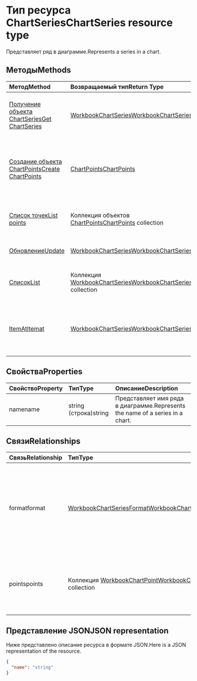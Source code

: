 # <a name="chartseries-resource-type"></a><span data-ttu-id="a8ff0-101">Тип ресурса ChartSeries</span><span class="sxs-lookup"><span data-stu-id="a8ff0-101">ChartSeries resource type</span></span>

<span data-ttu-id="a8ff0-102">Представляет ряд в диаграмме.</span><span class="sxs-lookup"><span data-stu-id="a8ff0-102">Represents a series in a chart.</span></span>


## <a name="methods"></a><span data-ttu-id="a8ff0-103">Методы</span><span class="sxs-lookup"><span data-stu-id="a8ff0-103">Methods</span></span>

| <span data-ttu-id="a8ff0-104">Метод</span><span class="sxs-lookup"><span data-stu-id="a8ff0-104">Method</span></span>           | <span data-ttu-id="a8ff0-105">Возвращаемый тип</span><span class="sxs-lookup"><span data-stu-id="a8ff0-105">Return Type</span></span>    |<span data-ttu-id="a8ff0-106">Описание</span><span class="sxs-lookup"><span data-stu-id="a8ff0-106">Description</span></span>|
|:---------------|:--------|:----------|
|[<span data-ttu-id="a8ff0-107">Получение объекта ChartSeries</span><span class="sxs-lookup"><span data-stu-id="a8ff0-107">Get ChartSeries</span></span>](../api/chartseries_get.md) | [<span data-ttu-id="a8ff0-108">WorkbookChartSeries</span><span class="sxs-lookup"><span data-stu-id="a8ff0-108">WorkbookChartSeries</span></span>](chartseries.md) |<span data-ttu-id="a8ff0-109">Чтение свойств и связей объекта chartSeries.</span><span class="sxs-lookup"><span data-stu-id="a8ff0-109">Read properties and relationships of chartSeries object.</span></span>|
|[<span data-ttu-id="a8ff0-110">Создание объекта ChartPoints</span><span class="sxs-lookup"><span data-stu-id="a8ff0-110">Create ChartPoints</span></span>](../api/chartseries_post_points.md) |[<span data-ttu-id="a8ff0-111">ChartPoints</span><span class="sxs-lookup"><span data-stu-id="a8ff0-111">ChartPoints</span></span>](chartpoint.md)| <span data-ttu-id="a8ff0-112">Создание объекта ChartPoints путем добавления в коллекцию точек.</span><span class="sxs-lookup"><span data-stu-id="a8ff0-112">Create a new ChartPoints by posting to the points collection.</span></span>|
|[<span data-ttu-id="a8ff0-113">Список точек</span><span class="sxs-lookup"><span data-stu-id="a8ff0-113">List points</span></span>](../api/chartseries_list_points.md) |<span data-ttu-id="a8ff0-114">Коллекция объектов [ChartPoints](chartpoint.md)</span><span class="sxs-lookup"><span data-stu-id="a8ff0-114">[ChartPoints](chartpoint.md) collection</span></span>| <span data-ttu-id="a8ff0-115">Получение коллекции объектов ChartPoints.</span><span class="sxs-lookup"><span data-stu-id="a8ff0-115">Get a ChartPoints object collection.</span></span>|
|[<span data-ttu-id="a8ff0-116">Обновление</span><span class="sxs-lookup"><span data-stu-id="a8ff0-116">Update</span></span>](../api/chartseries_update.md) | [<span data-ttu-id="a8ff0-117">WorkbookChartSeries</span><span class="sxs-lookup"><span data-stu-id="a8ff0-117">WorkbookChartSeries</span></span>](chartseries.md) |<span data-ttu-id="a8ff0-118">Обновление объекта ChartSeries.</span><span class="sxs-lookup"><span data-stu-id="a8ff0-118">Update ChartSeries object.</span></span> |
|[<span data-ttu-id="a8ff0-119">Список</span><span class="sxs-lookup"><span data-stu-id="a8ff0-119">List</span></span>](../api/chartseries_list.md) | <span data-ttu-id="a8ff0-120">Коллекция [WorkbookChartSeries](chartseries.md)</span><span class="sxs-lookup"><span data-stu-id="a8ff0-120">[WorkbookChartSeries](chartseries.md) collection</span></span> |<span data-ttu-id="a8ff0-121">Получение коллекции объектов chartSeries.</span><span class="sxs-lookup"><span data-stu-id="a8ff0-121">Get chartSeries object collection.</span></span> |
|[<span data-ttu-id="a8ff0-122">ItemAt</span><span class="sxs-lookup"><span data-stu-id="a8ff0-122">Itemat</span></span>](../api/chartseriescollection_itemat.md)|[<span data-ttu-id="a8ff0-123">WorkbookChartSeries</span><span class="sxs-lookup"><span data-stu-id="a8ff0-123">WorkbookChartSeries</span></span>](chartseries.md)|<span data-ttu-id="a8ff0-124">Возвращает ряд на основании сведений о его позиции в коллекции.</span><span class="sxs-lookup"><span data-stu-id="a8ff0-124">Retrieves a series based on its position in the collection</span></span>|

## <a name="properties"></a><span data-ttu-id="a8ff0-125">Свойства</span><span class="sxs-lookup"><span data-stu-id="a8ff0-125">Properties</span></span>
| <span data-ttu-id="a8ff0-126">Свойство</span><span class="sxs-lookup"><span data-stu-id="a8ff0-126">Property</span></span>     | <span data-ttu-id="a8ff0-127">Тип</span><span class="sxs-lookup"><span data-stu-id="a8ff0-127">Type</span></span>   |<span data-ttu-id="a8ff0-128">Описание</span><span class="sxs-lookup"><span data-stu-id="a8ff0-128">Description</span></span>|
|:---------------|:--------|:----------|
|<span data-ttu-id="a8ff0-129">name</span><span class="sxs-lookup"><span data-stu-id="a8ff0-129">name</span></span>|<span data-ttu-id="a8ff0-130">string (строка)</span><span class="sxs-lookup"><span data-stu-id="a8ff0-130">string</span></span>|<span data-ttu-id="a8ff0-131">Представляет имя ряда в диаграмме.</span><span class="sxs-lookup"><span data-stu-id="a8ff0-131">Represents the name of a series in a chart.</span></span>|

## <a name="relationships"></a><span data-ttu-id="a8ff0-132">Связи</span><span class="sxs-lookup"><span data-stu-id="a8ff0-132">Relationships</span></span>
| <span data-ttu-id="a8ff0-133">Связь</span><span class="sxs-lookup"><span data-stu-id="a8ff0-133">Relationship</span></span> | <span data-ttu-id="a8ff0-134">Тип</span><span class="sxs-lookup"><span data-stu-id="a8ff0-134">Type</span></span>   |<span data-ttu-id="a8ff0-135">Описание</span><span class="sxs-lookup"><span data-stu-id="a8ff0-135">Description</span></span>|
|:---------------|:--------|:----------|
|<span data-ttu-id="a8ff0-136">format</span><span class="sxs-lookup"><span data-stu-id="a8ff0-136">format</span></span>|[<span data-ttu-id="a8ff0-137">WorkbookChartSeriesFormat</span><span class="sxs-lookup"><span data-stu-id="a8ff0-137">WorkbookChartSeriesFormat</span></span>](chartseriesformat.md)|<span data-ttu-id="a8ff0-p101">Представляет форматирование ряда диаграммы, включая формат заливки и линий. Только для чтения.</span><span class="sxs-lookup"><span data-stu-id="a8ff0-p101">Represents the formatting of a chart series, which includes fill and line formatting. Read-only.</span></span>|
|<span data-ttu-id="a8ff0-140">points</span><span class="sxs-lookup"><span data-stu-id="a8ff0-140">points</span></span>|<span data-ttu-id="a8ff0-141">Коллекция [WorkbookChartPoint](chartpoint.md)</span><span class="sxs-lookup"><span data-stu-id="a8ff0-141">[WorkbookChartPoint](chartpoint.md) collection</span></span>|<span data-ttu-id="a8ff0-p102">Представляет коллекцию всех точек в ряду. Только для чтения.</span><span class="sxs-lookup"><span data-stu-id="a8ff0-p102">Represents a collection of all points in the series. Read-only.</span></span>|

## <a name="json-representation"></a><span data-ttu-id="a8ff0-144">Представление JSON</span><span class="sxs-lookup"><span data-stu-id="a8ff0-144">JSON representation</span></span>

<span data-ttu-id="a8ff0-145">Ниже представлено описание ресурса в формате JSON.</span><span class="sxs-lookup"><span data-stu-id="a8ff0-145">Here is a JSON representation of the resource.</span></span>

<!-- {
  "blockType": "resource",
  "baseType": "microsoft.graph.entity",
  "optionalProperties": [

  ],
  "@odata.type": "microsoft.graph.workbookChartSeries"
}-->

```json
{
  "name": "string"
}

```

<!-- uuid: 8fcb5dbc-d5aa-4681-8e31-b001d5168d79
2015-10-25 14:57:30 UTC -->
<!-- {
  "type": "#page.annotation",
  "description": "ChartSeries resource",
  "keywords": "",
  "section": "documentation",
  "tocPath": ""
}-->